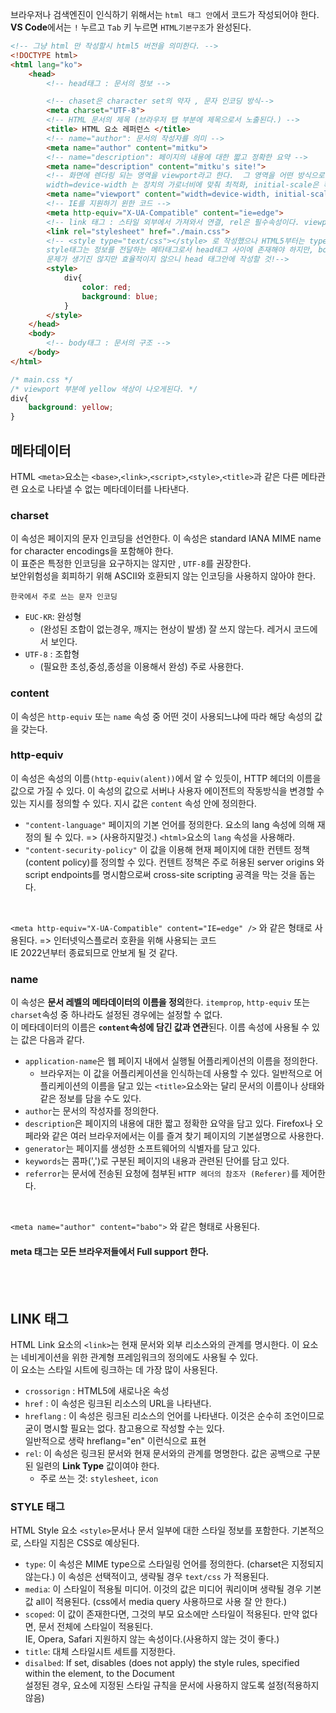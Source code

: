 브라우저나 검색엔진이 인식하기 위해서는 ```html 태그 안```에서 코드가 작성되어야 한다. <br>
**VS Code**에서는 ```!``` 누르고 ```Tab``` 키 누르면 ```HTML기본구조```가 완성된다.

```HTML
<!-- 그냥 html 만 작성할시 html5 버전을 의미한다. -->
<!DOCTYPE html>
<html lang="ko">
    <head>
        <!-- head태그 : 문서의 정보 -->

        <!-- chaset은 character set의 약자 , 문자 인코딩 방식-->
        <meta charset="UTF-8">
        <!-- HTML 문서의 제목 (브라우저 탭 부분에 제목으로서 노출된다.) -->
        <title> HTML 요소 레퍼런스 </title>
        <!-- name="author": 문서의 작성자를 의미 -->
        <meta name="author" content="mitku">
        <!-- name="description": 페이지의 내용에 대한 짧고 정확한 요약 -->
        <meta name="description" content="mitku's site!">
        <!-- 화면에 렌더링 되는 영역을 viewport라고 한다.  그 영역을 어떤 방식으로 렌더링 할지 선언하는 코드
        width=device-width 는 장치의 가로너비에 맞춰 최적화, initial-scale은 확대 축소에 대해서 기본적으로 1.0로 시작하겠다는 의미이다. -->
        <meta name="viewport" content="width=device-width, initial-scale=1.0">
        <!-- IE를 지원하기 윈한 코드 -->
        <meta http-equiv="X-UA-Compatible" content="ie=edge">
        <!-- link 태그 : 스타일 외부에서 가져와서 연결, rel은 필수속성이다. viewport 부분에 yellow 색상이 나오게된다.-->
        <link rel="stylesheet" href="./main.css">
        <!-- <style type="text/css"></style> 로 작성했으나 HTML5부터는 type="text/css" 부분 내재되어 생략해도 된다. 
        style태그는 정보를 전달하는 메타태그로서 head태그 사이에 존재해야 하지만, body 태그안에서도 작동은 한다.
        문제가 생기진 않지만 효율적이지 않으니 head 태그안에 작성할 것!-->
        <style>
            div{
                color: red;
                background: blue;
            }
        </style>               
    </head>
    <body>
        <!-- body태그 : 문서의 구조 -->    
    </body>        
</html>    
```
```css
/* main.css */
/* viewport 부분에 yellow 색상이 나오게된다. */
div{
    background: yellow;
}
```

## 메타데이터
HTML ```<meta>```요소는 ```<base>```,```<link>```,```<script>```,```<style>```,```<title>```과 같은 다른 메타관련 요소로 나타낼 수 없는 메타데이터를 
나타낸다.

### charset
이 속성은 페이지의 문자 인코딩을 선언한다. 이 속성은 standard IANA MIME name for character encodings을 포함해야 한다. <br>
이 표준은 특정한 인코딩을 요구하지는 않지만 , ```UTF-8```를 권장한다. <br>
보안위험성을 회피하기 위해 ASCII와 호환되지 않는 인코딩을 사용하지 않아야 한다.

```한국에서 주로 쓰는 문자 인코딩```
- ```EUC-KR```: 완성형 
    - (완성된 조합이 없는경우, 깨지는 현상이 발생) 잘 쓰지 않는다. 레거시 코드에서 보인다.
- ```UTF-8``` : 조합형 
    - (필요한 초성,중성,종성을 이용해서 완성) 주로 사용한다.

### content 
이 속성은 ```http-equiv``` 또는 ```name``` 속성 중 어떤 것이 사용되느냐에 따라 해당 속성의 값을 갖는다.

### http-equiv
이 속성은 속성의 이름```(http-equiv(alent))```에서 알 수 있듯이, HTTP 헤더의 이름을 값으로 가질 수 있다.
이 속성의 값으로 서버나 사용자 에이전트의 작동방식을 변경할 수 있는 지시를 정의할 수 있다.
지시 값은 ```content``` 속성 안에 정의한다.
- ```"content-language"```
페이지의 기본 언어를 정의한다. 요소의 lang 속성에 의해 재정의 될 수 있다. => (사용하지말것.)  ```<html>```요소의 ```lang``` 속성을 사용해라.
- ```"content-security-policy"```
이 값을 이용해 현재 페이지에 대한 컨텐트 정책(content policy)를 정의할 수 있다. 컨텐트 정책은 주로 허용된 server origins 와 script endpoints를 명시함으로써
cross-site scripting 공격을 막는 것을 돕는다.
<br>

```<meta http-equiv="X-UA-Compatible" content="IE=edge" />``` 와 같은 형태로 사용된다. => 인터넷익스플로러 호환을 위해 사용되는 코드 <br>
IE 2022년부터 종료되므로 안보게 될 것 같다.

### name
이 속성은 **문서 레벨의 메타데이터의 이름을 정의**한다. ```itemprop```, ```http-equiv``` 또는 ```charset```속성 중 하나라도 설정된 경우에는 설정할 수 없다.<br>
이 메타데이터의 이름은 **```content```속성에 담긴 값과 연관**된다. 이름 속성에 사용될 수 있는 값은 다음과 같다.

- ```application-name```은 웹 페이지 내에서 실행될 어플리케이션의 이름을 정의한다.
    - 브라우저는 이 값을 어플리케이션을 인식하는데 사용할 수 있다. 일반적으로 어플리케이션의 이름을 달고 있는 ```<title>```요소와는 달리 문서의 이름이나 상태와
    같은 정보를 담을 수도 있다.
- ```author```는 문서의 작성자를 정의한다.
- ```description```은 페이지의 내용에 대한 짧고 정확한 요약을 담고 있다. Firefox나 오페라와 같은 여러 브라우저에서는 이를 즐겨 찾기 페이지의 기본설명으로 사용한다.
- ```generator```는 페이지를 생성한 소프트웨어의 식별자를 담고 있다.
- ```keywords```는 콤파(',')로 구분된 페이지의 내용과 관련된 단어를 담고 있다.
- ```referror```는 문서에 전송된 요청에 첨부된 ```HTTP 헤더의 참조자 (Referer)```를 제어한다.
<br>

```<meta name="author" content="babo">``` 와 같은 형태로 사용된다.

#### meta 태그는 모든 브라우저들에서 Full support 한다.

<br>
<br>

## LINK 태그
HTML Link 요소의 ```<link>```는 현재 문서와 외부 리소스와의 관계를 명시한다. 이 요소는 네비게이션을 위한 관계형 프레임워크의 정의에도 사용될 수 있다.<br>
이 요소는 스타일 시트에 링크하는 데 가장 많이 사용된다.<br>

- ```crossorign``` : HTML5에 새로나온 속성 
- ```href``` : 이 속성은 링크된 리소스의 URL을 나타낸다.
- ```hreflang``` : 이 속성은 링크된 리소스의 언어를 나타낸다. 이것은 순수히 조언이므로 굳이 명시할 필요는 없다. 참고용으로 작성할 수는 있다. <br>일반적으로 생략
hreflang="en" 이런식으로 표현
- ```rel```: 이 속성은 링크된 문서와 현재 문서와의 관계를 명명한다. 값은 공백으로 구분된 일련의 **Link Type** 값이여야 한다.
    - 주로 쓰는 것: ```stylesheet```, ```icon```



### STYLE 태그
HTML Style 요소 ```<style>```문서나 문서 일부에 대한 스타일 정보를 포함한다. 기본적으로, 스타일 지침은 CSS로 예상된다.

- ```type```: 이 속성은 MIME type으로 스타일링 언어를 정의한다. (charset은 지정되지 않는다.) 이 속성은 선택적이고, 생략될 경우 ```text/css``` 가 적용된다.
- ```media```: 이 스타일이 적용될 미디어. 이것의 값은 미디어 쿼리이며 생략될 경우 기본값 all이 적용된다. (css에서 media query 사용하므로 사용 잘 안 한다.)
- ```scoped```: 이 값이 존재한다면, 그것의 부모 요소에만 스타일이 적용된다. 만약 없다면, 문서 전체에 스타일이 적용된다. <br> IE, Opera, Safari 지원하지 않는 속성이다.(사용하지 않는 것이 좋다.)
- ```title```: 대체 스타일시트 세트를 지정한다.
- ```disalbed```: If set, disables (does not apply) the style rules, specified within the element, to the Document <br> 설정된 경우, 요소에 지정된 스타일 규칙을 문서에 사용하지 않도록 설정(적용하지 않음)


